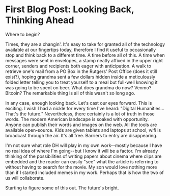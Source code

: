# First Blog Post: Looking Back, Thinking Ahead
Where to begin? 

Times, they are a changin'. It's easy to take for granted all of the technology available at our fingertips today, therefore I find it useful to occasionally stop and think back to a different time. A time before all of this. A time when messages were sent in envelopes, a stamp neatly affixed in the upper right corner, senders and recipients both eager with anticipation. A walk to retrieve one's mail from a PO Box in the Rutgers' Post Office (does it still exist?), hoping grandma sent a few dollars hidden inside a meticulously folded letter telling you to treat yourself to a meal but full-well knowing it was going to be spent on beer. What does grandma do now? Venmo? Bitcoin? The remarkable thing is all of this wasn't so long ago. 

In any case, enough looking back. Let's cast our eyes forward. This is exciting. I wish I had a nickle for every time I've heard: "Digital Humanities... That's the future." Nevertheless, there certainly is a lot of truth in those words. The modern American landscape is soaked with opportunity. Anyone can publish their words and images on the web. All the tools are available open-source. Kids are given tablets and laptops at school, wifi is broadcast through the air. It's all free. Barriers to entry are disappearing. 

I'm not sure what role DH will play in my own work--mostly because I have no real idea of where I'm going--but I know it will be a factor. I'm already thinking of the possibilities of writing papers about cinema where clips are embedded and the reader can easily "see" what the article is referring to without having to search for the movie. My son would love nothing more than if I started included memes in my work. Perhaps that is how the two of us will collaborate.

Starting to figure some of this out. The future's bright. 